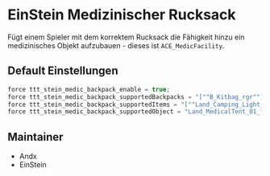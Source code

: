 # EinStein Medizinischer Rucksack

Fügt einem Spieler mit dem korrektem Rucksack die Fähigkeit hinzu ein medizinisches Objekt aufzubauen - dieses ist `ACE_MedicFacility`.

## Default Einstellungen

```c++
force ttt_stein_medic_backpack_enable = true;
force ttt_stein_medic_backpack_supportedBackpacks = "[""B_Kitbag_rgr""]";
force ttt_stein_medic_backpack_supportedItems = "[""Land_Camping_Light_F"", ""Land_FirstAidKit_01_open_F"", ""Land_Defibrillator_F""]";
force ttt_stein_medic_backpack_supportedObject = "Land_MedicalTent_01_floor_dark_F";
```

## Maintainer

- Andx
- EinStein
